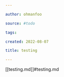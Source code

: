 ```yaml
---

author: ohmanfoo

source: #todo

tags: 

created: 2022-08-07

title: testing

---
```

[[testing.md]]#testing.md